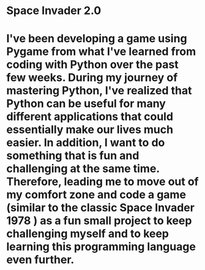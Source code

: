 # Space Invader 2.0
 
# I've been developing a game using Pygame from what I've learned from coding with Python over the past few weeks. During my journey of mastering Python, I've realized that Python can be useful for many different applications that could essentially make our lives much easier. In addition, I want to do something that is fun and challenging at the same time. Therefore, leading me to move out of my comfort zone and code a game (similar to the classic Space Invader 1978 ) as a fun small project to keep challenging myself and to keep learning this programming language even further.
